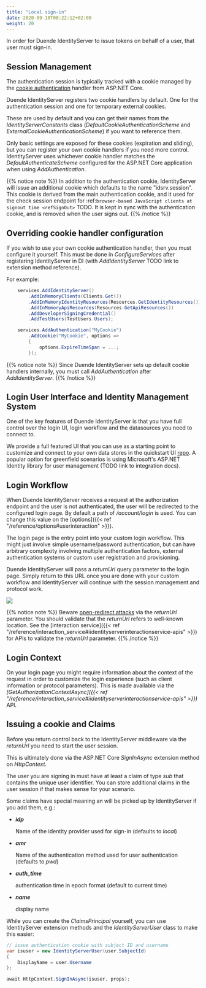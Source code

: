 ```yaml
---
title: "Local sign-in"
date: 2020-09-10T08:22:12+02:00
weight: 20
---
```


In order for Duende IdentityServer to issue tokens on behalf of a user, that user must sign-in.

## Session Management
The authentication session is typically tracked with a cookie managed by the [cookie authentication](https://docs.microsoft.com/en-us/aspnet/core/security/authentication/cookie) handler from ASP.NET Core.

Duende IdentityServer registers two cookie handlers by default. 
One for the authentication session and one for temporary external cookies. 

These are used by default and you can get their names from the *IdentityServerConstants* class (*DefaultCookieAuthenticationScheme* and *ExternalCookieAuthenticationScheme*) if you want to reference them.

Only basic settings are exposed for these cookies (expiration and sliding), but you can register your own cookie handlers if you need more control.
IdentityServer uses whichever cookie handler matches the *DefaultAuthenticateScheme* configured for the ASP.NET Core application when using *AddAuthentication*.

{{% notice note %}}
In addition to the authentication cookie, IdentityServer will issue an additional cookie which defaults to the name "idsrv.session". This cookie is derived from the main authentication cookie, and it used for the check session endpoint for :ref:`browser-based JavaScript clients at signout time <refSignOut>` TODO. It is kept in sync with the authentication cookie, and is removed when the user signs out.
{{% /notice %}}

## Overriding cookie handler configuration
If you wish to use your own cookie authentication handler, then you must configure it yourself.
This must be done in *ConfigureServices* after registering IdentityServer in DI (with *AddIdentityServer* TODO link to extension method reference).

For example:

```cs
    services.AddIdentityServer()
        .AddInMemoryClients(Clients.Get())
        .AddInMemoryIdentityResources(Resources.GetIdentityResources())
        .AddInMemoryApiResources(Resources.GetApiResources())
        .AddDeveloperSigningCredential()
        .AddTestUsers(TestUsers.Users);

    services.AddAuthentication("MyCookie")
        .AddCookie("MyCookie", options =>
        {
            options.ExpireTimeSpan = ...;
        });
```

{{% notice note %}}
Since Duende IdentityServer sets up default cookie handlers internally, you must call *AddAuthentication* after *AddIdentityServer*.
{{% /notice %}}

## Login User Interface and Identity Management System
One of the key features of Duende IdentityServer is that you have full control over the login UI, login workflow and the datasources you need to connect to.

We provide a full featured UI that you can use as a starting point to customize and connect to your own data stores in the quickstart UI [repo](https://github.com/DuendeSoftware/IdentityServer.Quickstart.UI). A popular option for greenfield scenarios is using Microsoft's ASP.NET Identity library for user management (TODO link to integration docs).

## Login Workflow
When Duende IdentityServer receives a request at the authorization endpoint and the user is not authenticated, the user will be redirected to the configured login page.
By default a path of */account/login* is used. You can change this value on the [options]({{< ref "/reference/options#userinteraction" >}}).

The login page is the entry point into your custom login workflow. This might just involve simple username/password authentication, 
but can have arbitrary complexity involving multiple authentication factors, external authentication systems or custom user registration and provisioning.

Duende IdentityServer will pass a *returnUrl* query parameter to the login page. Simply return to this URL once you are done with your custom workflow and IdentityServer will continue with the session management and protocol work.

![](../images/signin_flow.png)

{{% notice note %}}
Beware [open-redirect attacks](https://en.wikipedia.org/wiki/URL_redirection#Security_issues) via the *returnUrl* parameter. You should validate that the *returnUrl* refers to well-known location. See the [interaction service]({{< ref "/reference/interaction_service#iidentityserverinteractionservice-apis" >}}) for APIs to validate the *returnUrl* parameter.
{{% /notice %}}

## Login Context
On your login page you might require information about the context of the request in order to customize the login experience 
(such as client information or protocol parameters).
This is made available via the *[GetAuthorizationContextAsync]({{< ref "/reference/interaction_service#iidentityserverinteractionservice-apis" >}})* API.

## Issuing a cookie and Claims
Before you return control back to the IdentityServer middleware via the *returnUrl* you need to start the user session.

This is ultimately done via the ASP.NET Core *SignInAsync* extension method on *HttpContext*.

The user you are signing in must have at least a claim of type *sub* that contains the unique user identifier.
You can store additional claims in the user session if that makes sense for your scenario.

Some claims have special meaning an will be picked up by IdentityServer if you add them, e.g.:

* ***idp***

    Name of the identity provider used for sign-in (defaults to *local*)

* ***amr***

    Name of the authentication method used for user authentication (defaults to *pwd*)

* ***auth_time***

    authentication time in epoch format (default to current time)

* ***name***

    display name

While you can create the *ClaimsPrincipal* yourself, you can use IdentityServer extension methods and the *IdentityServerUser* class to make this easier:

```cs
// issue authentication cookie with subject ID and username
var isuser = new IdentityServerUser(user.SubjectId)
{
    DisplayName = user.Username
};

await HttpContext.SignInAsync(isuser, props);
```
